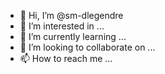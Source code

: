 - 👋 Hi, I’m @sm-dlegendre
- 👀 I’m interested in ...
- 🌱 I’m currently learning ...
- 💞️ I’m looking to collaborate on ...
- 📫 How to reach me ...

<!---
sm-dlegendre/sm-dlegendre is a ✨ special ✨ repository because its `README.md` (this file) appears on your GitHub profile.
You can click the Preview link to take a look at your changes.
--->
